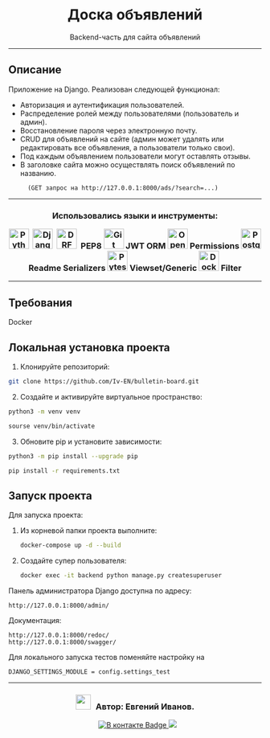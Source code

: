 <div align="center">
    <h1>Доска объявлений</h1> 
    <p>
        Backend-часть для сайта объявлений
    </p>
</div>

---

## Описание

Приложение на Django. Реализован следующей функционал:

- Авторизация и аутентификация пользователей.
- Распределение ролей между пользователями (пользователь и админ).
- Восстановление пароля через электронную почту.
- CRUD для объявлений на сайте (админ может удалять или редактировать все объявления, а пользователи только свои).
- Под каждым объявлением пользователи могут оставлять отзывы.
- В заголовке сайта можно осуществлять поиск объявлений по названию.
  ```
    (GET запрос на http://127.0.0.1:8000/ads/?search=...)
    ```

---

<div align="center">
    <h3 align="center">
        <p>Использовались языки и инструменты:</p>
        <div>
            <img src="https://github.com/devicons/devicon/blob/master/icons/python/python-original-wordmark.svg" title="Python" alt="Python" width="40" height="40"/>&nbsp;
            <img src="https://github.com/devicons/devicon/blob/master/icons/django/django-plain-wordmark.svg" title="Django" alt="Django" width="40" height="40"/>&nbsp;
            <img src="https://github.com/devicons/devicon/blob/master/icons/djangorest/djangorest-original-wordmark.svg" title="DRF" alt="DRF" width="40" height="40"/>&nbsp;
            PEP8
            <img src="https://github.com/devicons/devicon/blob/master/icons/git/git-original-wordmark.svg" title="Git" alt="Git" width="40" height="40"/>
            JWT
            ORM
            <img src="https://github.com/devicons/devicon/blob/master/icons/openapi/openapi-original.svg" title="OpenAPI Docs" alt="OpenAPI Docs" width="40" height="40"/>
            Permissions
            <img src="https://github.com/devicons/devicon/blob/master/icons/postgresql/postgresql-original.svg" title="PostgreSQL" alt="PostgreSQL" width="40" height="40"/>
            Readme
            Serializers
            <img src="https://github.com/devicons/devicon/blob/master/icons/pytest/pytest-original.svg" title="Pytest" alt="Pytest" width="40" height="40"/>
            Viewset/Generic
            <img src="https://github.com/devicons/devicon/blob/master/icons/docker/docker-original.svg" title="Docker" alt="Docker" width="40" height="40"/>
            Filter
        </div>
    </h3>
</div>

---

## Требования

Docker

## Локальная установка проекта

1. Клонируйте репозиторий:

```bash
git clone https://github.com/Iv-EN/bulletin-board.git
```

2. Создайте и активируйте виртуальное пространство:

```bash
python3 -m venv venv
```

```bash
sourse venv/bin/activate
```

3. Обновите pip и установите зависимости:

```bash
python3 -m pip install --upgrade pip
```

```bash
pip install -r requirements.txt
```

## Запуск проекта

Для запуска проекта:

1. Из корневой папки проекта выполните:
    ```bash
    docker-compose up -d --build
    ```
2. Создайте супер пользователя:
   ```bash
   docker exec -it backend python manage.py createsuperuser 
   ```
Панель администратора Django доступна по адресу:
```
http://127.0.0.1:8000/admin/
```
Документация:

```
http://127.0.0.1:8000/redoc/
http://127.0.0.1:8000/swagger/
```
Для локального запуска тестов поменяйте настройку на 
```
DJANGO_SETTINGS_MODULE = config.settings_test
```
___

<h3 align="center">
    <p><img src="https://media.giphy.com/media/iY8CRBdQXODJSCERIr/giphy.gif" width="30" height="30" style="margin-right: 10px;">Автор: Евгений Иванов. </p>
</h3>
<p align="center">
     <div align="center"  class="icons-social" style="margin-left: 10px;">
            <a href="https://vk.com/engenivanov" target="blank" rel="noopener noreferrer">
                <img src="https://img.shields.io/badge/%D0%92%20%D0%BA%D0%BE%D0%BD%D1%82%D0%B0%D0%BA%D1%82%D0%B5-blue?style=for-the-badge&logo=VK&logoColor=white" alt="В контакте Badge"/>
            </a>
            <a href="https://t.me/IvENauto" target="blank" rel="noopener noreferrer">
                <img src="https://img.shields.io/badge/Telegram-2CA5E0?style=for-the-badge&logo=telegram&logoColor=white"/>
            </a>
    </div>
